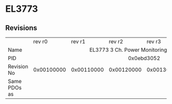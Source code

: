 # EL3773

## Revisions
<table>
<tr>
<td></td>
<td>rev r0</td>
<td>rev r1</td>
<td>rev r2</td>
<td>rev r3</td>
<td>rev r4</td>
<td>rev r5</td>
</tr>
<tr>
<td>Name</td>
<td colspan=6 align="center">EL3773 3 Ch. Power Monitoring, Oversample</td>
</tr>
<tr>
<td>PID</td>
<td colspan=6 align="center">0x0ebd3052</td>
</tr>
<tr>
<td>Revision No</td>
<td>0x00100000</td>
<td>0x00110000</td>
<td>0x00120000</td>
<td>0x00130000</td>
<td>0x00140000</td>
<td>0x00150000</td>
</tr>
<tr>
<td>Same PDOs as</td>
<td colspan=6 align="center"></td>
</tr>
</table>
